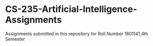 # CS-235-Artificial-Intelligence-Assignments
Assignments submitted in this repository for Roll Number 1801141,4th Semester

